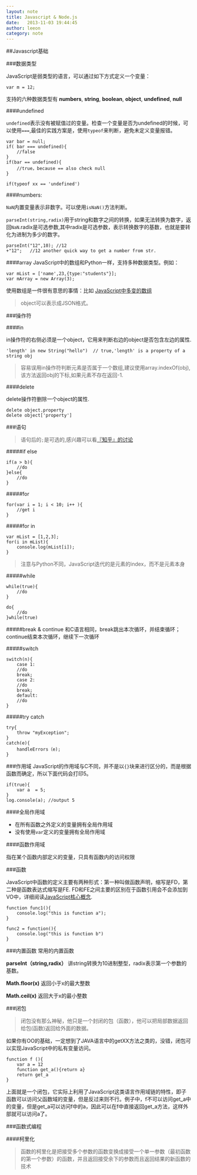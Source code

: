 ```yaml
---
layout: note
title: Javascript & Node.js
date:   2013-11-03 19:44:45
author: leeon
category: note
---
```


##Javascript基础

###数据类型


JavaScript是弱类型的语言，可以通过如下方式定义一个变量：

    var m = 12;

支持的六种数据类型有 **numbers**, **string**, **boolean**, **object**, **undefined**, **null**

####undefined

`undefined`表示没有被赋值过的变量。检查一个变量是否为undefined的时候，可以使用`===`,最佳的实践方案是，使用`typeof`来判断，避免未定义变量报错。

    var bar = null;
    if( bar === undefined){
        //false
    }
    if(bar == undefined){
        //true，because == also check null
    }

    if(typeof xx == 'undefined')


####numbers:

`NaN`内置变量表示非数字。可以使用`isNaN()`方法判断。

`parseInt(string,radix)`用于string和数字之间的转换，如果无法转换为数字，返回`NaN`.radix是可选参数,其中radix是可选参数，表示转换数字的基数，也就是要转化为进制为多少的数字。

    parseInt("12",10); //12
    +"12";   //12 another quick way to get a number from str.


####array
JavaScript中的数组和Python一样，支持多种数据类型。例如：

    var mList = ['name',23,{type:"students"}];
    var mArray = new Array(3);

使用数组是一件很有意思的事情：比如 [JavaScript中多变的数组](http://octsky.com/post/52)

> object可以表示成JSON格式。

###操作符

####in

in操作符的右侧必须是一个object，它用来判断右边的object是否包含左边的属性.

    'length' in new String("hello")  // true,'length' is a property of a string obj

> 容易误用in操作符判断元素是否属于一个数组,建议使用array.indexOf(obj),该方法返回obj的下标,如果元素不存在返回-1.

####delete

delete操作符删除一个object的属性.
    
    delete object.property
    delete object['property']

###语句
> 语句后的`;`是可选的,感兴趣可以看[『知乎』的讨论](http://www.zhihu.com/question/20298345)

#####if else

    if(a > b){
        //do
    }else{
        //do
    }
    
#####for

    for(var i = 1; i < 10; i++ ){
        //get i
    }
    
#####for in

    var mList = [1,2,3];
    for(i in mList){
        console.log(mList[i]);
    }
> 注意与Python不同，JavaScript迭代的是元素的index，而不是元素本身

#####while
    
    while(true){
        //do
    }
    
    do{
        //do
    }while(true)
    
#####break & continue
和C语言相同，break跳出本次循环，并结束循环；continue结束本次循环，继续下一次循环

#####switch
    
    switch(n){
        case 1:
        //do
        break;
        case 2:
        //do
        break;
        default:
        //do
    }

#####try catch

    try{
        throw "myException";
    }
    catch(e){
        handleErrors（e);
    }

###作用域
JavaScript的作用域与C不同，并不是以`{}`块来进行区分的，而是根据函数而确定，所以下面代码会打印5。

    if(true){
        var a  = 5;
    }
    log.console(a); //output 5

####全局作用域

+ 在所有函数之外定义的变量拥有全局作用域
+ 没有使用`var`定义的变量拥有全局作用域

####函数作用域

指在某个函数内部定义的变量，只具有函数内的访问权限


###函数

JavaScript中函数的定义主要有两种形式：第一种叫做函数声明，缩写是FD，第二种是函数表达式缩写是FE. FD和FE之间主要的区别在于函数引用会不会添加到VO中，详细阅读[JavaScript核心概念](http://octsky.com/post/63/).

    function func1(){
	    console.log("this is function a");
    }

    func2 = function(){
	    console.log("this is function b")
    }

###内置函数
常用的内置函数

**parseInt（string,radix）** 讲string转换为10进制整型，radix表示第一个参数的基数。

**Math.floor(x)**  返回小于x的最大整数

**Math.ceil(x)** 返回大于x的最小整数

###闭包

>闭包没有那么神秘，他只是一个封闭的包（函数），他可以把局部数据返回给包(函数)返回给外面的数据。

如果你有OO的基础，一定想到了JAVA语言中的getXX方法之类的，没错，闭包可以实现JavaScript中的私有变量访问。

    function f (){
	    var a = 12
	    function get_a(){return a}
	    return get_a
    }

上面就是一个闭包，它实际上利用了JavaScript这类语言作用域链的特性，即子函数可以访问父函数域的变量，但是反过来则不行。例子中，f不可以访问get\_a中的变量，但是get\_a可以访问f中的a，因此可以在f中直接返回get_a方法，这样外部就可以访问a了。

###函数式编程

####柯里化

>函数的柯里化是把接受多个参数的函数变换成接受一个单一参数（最初函数的第一个参数）的函数，并且返回接受余下的参数而且返回结果的新函数的技术